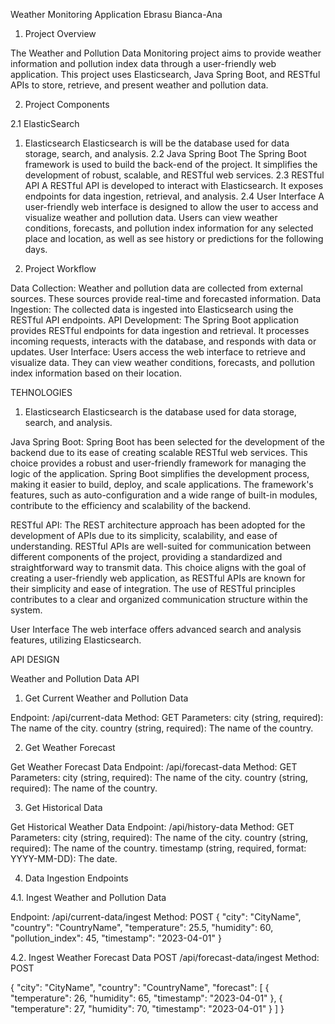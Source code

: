 Weather Monitoring Application
Ebrasu Bianca-Ana
1.	Project Overview
   
The Weather and Pollution Data Monitoring project aims to provide weather information and pollution index data through a user-friendly web application. This project uses Elasticsearch, Java Spring Boot, and RESTful APIs to store, retrieve, and present weather and pollution data. 

2.	Project Components

2.1	ElasticSearch
1. Elasticsearch
Elasticsearch is will be the database used for data storage, search, and analysis.
2.2	Java Spring Boot
The Spring Boot framework is used to build the back-end of the project. It simplifies the development of robust, scalable, and RESTful web services.
2.3	RESTful API
A RESTful API is developed to interact with Elasticsearch. It exposes endpoints for data ingestion, retrieval, and analysis.
2.4	User Interface
A user-friendly web interface is designed to allow the user to access and visualize weather and pollution data. Users can view weather conditions, forecasts, and pollution index information for any selected place and location, as well as see history or predictions for the following days. 

3.	Project Workflow
   
Data Collection: Weather and pollution data are collected from external sources. These sources provide real-time and forecasted information.
Data Ingestion: The collected data is ingested into Elasticsearch using the RESTful API endpoints.
API Development: The Spring Boot application provides RESTful endpoints for data ingestion and retrieval. It processes incoming requests, interacts with the database, and responds with data or updates.
User Interface: Users access the web interface to retrieve and visualize data. They can view weather conditions, forecasts, and pollution index information based on their location.

TEHNOLOGIES 

1. Elasticsearch
Elasticsearch is the  database used for data storage, search, and analysis.

Java Spring Boot:
Spring Boot has been selected for the development of the backend due to its ease of creating scalable RESTful web services. This choice provides a robust and user-friendly framework for managing the logic of the application. Spring Boot simplifies the development process, making it easier to build, deploy, and scale applications. The framework's features, such as auto-configuration and a wide range of built-in modules, contribute to the efficiency and scalability of the backend.

RESTful API:
The REST architecture approach has been adopted for the development of APIs due to its simplicity, scalability, and ease of understanding. RESTful APIs are well-suited for communication between different components of the project, providing a standardized and straightforward way to transmit data. This choice aligns with the goal of creating a user-friendly web application, as RESTful APIs are known for their simplicity and ease of integration. The use of RESTful principles contributes to a clear and organized communication structure within the system.

User Interface
The web interface offers advanced search and analysis features, utilizing Elasticsearch.

API DESIGN

Weather and Pollution Data API

1. Get Current Weather and Pollution Data

Endpoint: /api/current-data
Method: GET
Parameters:
city (string, required): The name of the city.
country (string, required): The name of the country.


2. Get Weather Forecast

Get Weather Forecast Data
Endpoint: /api/forecast-data
Method: GET
Parameters:
city (string, required): The name of the city.
country (string, required): The name of the country.

3. Get Historical Data

Get Historical Weather Data
Endpoint: /api/history-data
Method: GET
Parameters:
city (string, required): The name of the city.
country (string, required): The name of the country.
timestamp (string, required, format: YYYY-MM-DD): The date.


4. Data Ingestion Endpoints

4.1. Ingest Weather and Pollution Data

Endpoint: /api/current-data/ingest
Method: POST
{
  "city": "CityName",
  "country": "CountryName",
  "temperature": 25.5,
  "humidity": 60,
  "pollution_index": 45,
  "timestamp": "2023-04-01"
}

4.2. Ingest Weather Forecast Data
POST /api/forecast-data/ingest
Method: POST

{
  "city": "CityName",
  "country": "CountryName",
  "forecast": [
    {
      "temperature": 26,
      "humidity": 65,
      "timestamp": "2023-04-01"
    },
    {
      "temperature": 27,
      "humidity": 70,
      "timestamp": "2023-04-01"
    }
  ]
}
